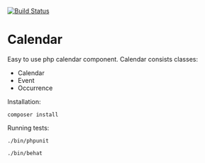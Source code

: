 [![Build Status](https://travis-ci.org/UirapuruDende/Calendar.svg?branch=master)](https://travis-ci.org/UirapuruDende/Calendar)

# Calendar

Easy to use php calendar component. Calendar consists classes:

* Calendar
* Event
* Occurrence

Installation:

    composer install
    
Running tests:

    ./bin/phpunit
    
    ./bin/behat